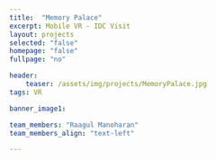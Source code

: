 ```yaml
---
title:  "Memory Palace"
excerpt: Mobile VR - IDC Visit
layout: projects   
selected: "false"
homepage: "false"
fullpage: "no"

header:
    teaser: /assets/img/projects/MemoryPalace.jpg
tags: VR

banner_image1:

team_members: "Raagul Manoharan"
team_members_align: "text-left"

---
```

